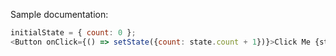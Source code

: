 Sample documentation:

```js
initialState = { count: 0 };
<Button onClick={() => setState({count: state.count + 1})}>Click Me {state.count}</Button>
```
